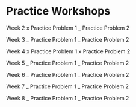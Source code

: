 # Practice Workshops

Week 2
x Practice Problem 1
_ Practice Problem 2

Week 3
_ Practice Problem 1
_ Practice Problem 2

Week 4
x Practice Problem 1
x Practice Problem 2

Week 5
_ Practice Problem 1
_ Practice Problem 2

Week 6
_ Practice Problem 1
_ Practice Problem 2

Week 7
_ Practice Problem 1
_ Practice Problem 2

Week 8
_ Practice Problem 1
_ Practice Problem 2
